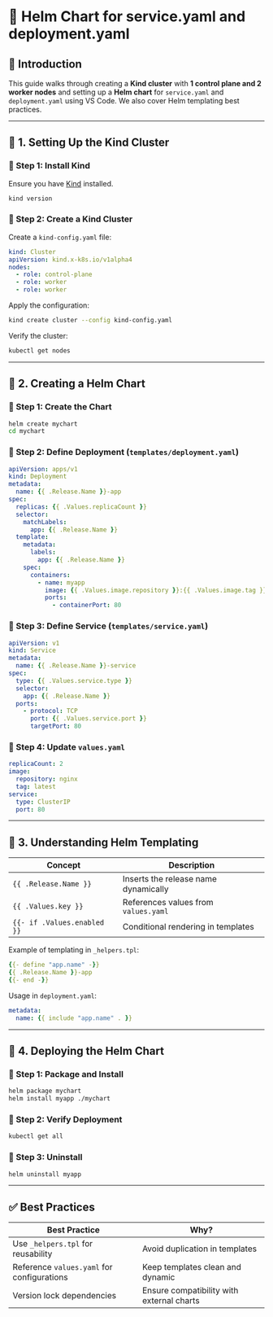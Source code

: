 # 📌 Helm Chart for service.yaml and deployment.yaml

## 🚀 Introduction
This guide walks through creating a **Kind cluster** with **1 control plane and 2 worker nodes** and setting up a **Helm chart** for `service.yaml` and `deployment.yaml` using VS Code. We also cover Helm templating best practices.

---

## 🔧 1. Setting Up the Kind Cluster

### 📌 Step 1: Install Kind
Ensure you have [Kind](https://kind.sigs.k8s.io/docs/user/quick-start/#installation) installed.
```sh
kind version
```

### 📌 Step 2: Create a Kind Cluster
Create a `kind-config.yaml` file:
```yaml
kind: Cluster
apiVersion: kind.x-k8s.io/v1alpha4
nodes:
  - role: control-plane
  - role: worker
  - role: worker
```
Apply the configuration:
```sh
kind create cluster --config kind-config.yaml
```
Verify the cluster:
```sh
kubectl get nodes
```

---

## 📂 2. Creating a Helm Chart

### 📌 Step 1: Create the Chart
```sh
helm create mychart
cd mychart
```

### 📌 Step 2: Define Deployment (`templates/deployment.yaml`)
```yaml
apiVersion: apps/v1
kind: Deployment
metadata:
  name: {{ .Release.Name }}-app
spec:
  replicas: {{ .Values.replicaCount }}
  selector:
    matchLabels:
      app: {{ .Release.Name }}
  template:
    metadata:
      labels:
        app: {{ .Release.Name }}
    spec:
      containers:
        - name: myapp
          image: {{ .Values.image.repository }}:{{ .Values.image.tag }}
          ports:
            - containerPort: 80
```

### 📌 Step 3: Define Service (`templates/service.yaml`)
```yaml
apiVersion: v1
kind: Service
metadata:
  name: {{ .Release.Name }}-service
spec:
  type: {{ .Values.service.type }}
  selector:
    app: {{ .Release.Name }}
  ports:
    - protocol: TCP
      port: {{ .Values.service.port }}
      targetPort: 80
```

### 📌 Step 4: Update `values.yaml`
```yaml
replicaCount: 2
image:
  repository: nginx
  tag: latest
service:
  type: ClusterIP
  port: 80
```

---

## 📜 3. Understanding Helm Templating

| Concept | Description |
|---------|------------|
| `{{ .Release.Name }}` | Inserts the release name dynamically |
| `{{ .Values.key }}` | References values from `values.yaml` |
| `{{- if .Values.enabled }}` | Conditional rendering in templates |

Example of templating in `_helpers.tpl`:
```yaml
{{- define "app.name" -}}
{{ .Release.Name }}-app
{{- end -}}
```
Usage in `deployment.yaml`:
```yaml
metadata:
  name: {{ include "app.name" . }}
```

---

## 🚀 4. Deploying the Helm Chart

### 📌 Step 1: Package and Install
```sh
helm package mychart
helm install myapp ./mychart
```

### 📌 Step 2: Verify Deployment
```sh
kubectl get all
```

### 📌 Step 3: Uninstall
```sh
helm uninstall myapp
```

---

## ✅ Best Practices
| Best Practice | Why? |
|--------------|------|
| Use `_helpers.tpl` for reusability | Avoid duplication in templates |
| Reference `values.yaml` for configurations | Keep templates clean and dynamic |
| Version lock dependencies | Ensure compatibility with external charts |


